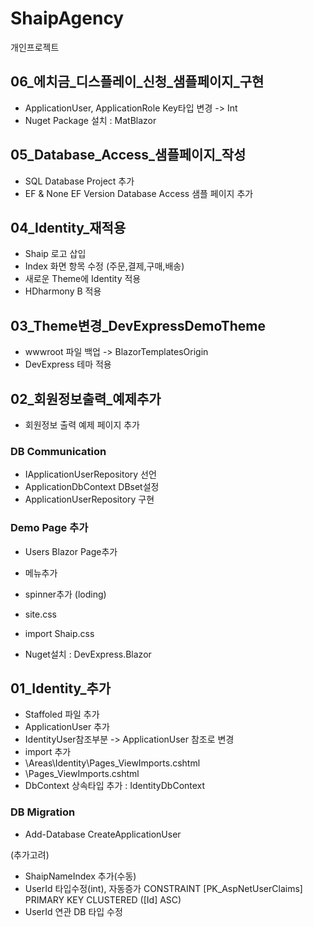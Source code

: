 # ShaipAgency
개인프로젝트

## 06_에치금_디스플레이_신청_샘플페이지_구현
- ApplicationUser, ApplicationRole Key타입 변경 -> Int
- Nuget Package 설치 : MatBlazor

## 05_Database_Access_샘플페이지_작성
- SQL Database Project 추가
- EF & None EF Version Database Access 샘플 페이지 추가

## 04_Identity_재적용
- Shaip 로고 삽입
- Index 화면 항목 수정 (주문,결제,구매,배송)
- 새로운 Theme에 Identity 적용
- HDharmony B 적용


## 03_Theme변경_DevExpressDemoTheme
- wwwroot 파일 백업 -> BlazorTemplatesOrigin
- DevExpress 테마 적용 


## 02_회원정보출력_예제추가
- 회원정보 출력 예제 페이지 추가

### DB Communication 
- IApplicationUserRepository 선언
- ApplicationDbContext DBset설정
- ApplicationUserRepository 구현

### Demo Page 추가
- Users Blazor Page추가
- 메뉴추가

- spinner추가 (loding)
- site.css
- import Shaip.css
- Nuget설치 : DevExpress.Blazor


## 01_Identity_추가
- Staffoled 파일 추가
- ApplicationUser 추가 
- IdentityUser참조부분 -> ApplicationUser 참조로 변경
- import 추가
- \Areas\Identity\Pages\_ViewImports.cshtml
- \Pages\_ViewImports.cshtml
- DbContext 상속타입 추가 : IdentityDbContext<ApplicationUser>
### DB Migration
- Add-Database CreateApplicationUser

(추가고려)
- ShaipNameIndex 추가(수동)
- UserId 타입수정(int), 자동증가 CONSTRAINT [PK_AspNetUserClaims] PRIMARY KEY CLUSTERED ([Id] ASC)
- UserId 연관 DB 타입 수정
